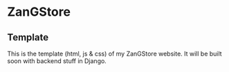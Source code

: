 # ZanGStore
## Template 
This is the template (html, js & css) of my ZanGStore website. It will be built soon with backend stuff in Django.
